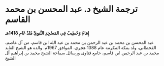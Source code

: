 # ترجمة الشيخ د. عبد المحسن بن محمد القاسم

**إِمَامٌ وَخَطِيبٌ فِي المَسْجِدِ النَّبَوِيِّ مُنْذُ عَامِ 1418هـ**

عبد المحسن بن محمد بن عبد الرحمن بن محمد بن عبد الله ابن قاسم،
من آل عاصم، القحطاني،
ولد بمكة المكرمة عام 1388 هجري، الموافق 1967م.
والده هو الشيخ العابد محمد بن عبد الرحمن ابن قاسم، جامع فتاوى ورسائل سماحة الشيخ محمد بن إبراهيم آل الشيخ
